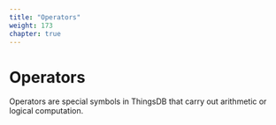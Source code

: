 ```yaml
---
title: "Operators"
weight: 173
chapter: true
---
```


# Operators

Operators are special symbols in ThingsDB that carry out arithmetic or logical computation.
